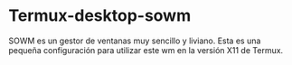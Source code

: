 # Termux-desktop-sowm
SOWM es un gestor de ventanas muy sencillo y liviano.
Esta es una pequeña configuración para utilizar este wm en la versión X11 de Termux.
